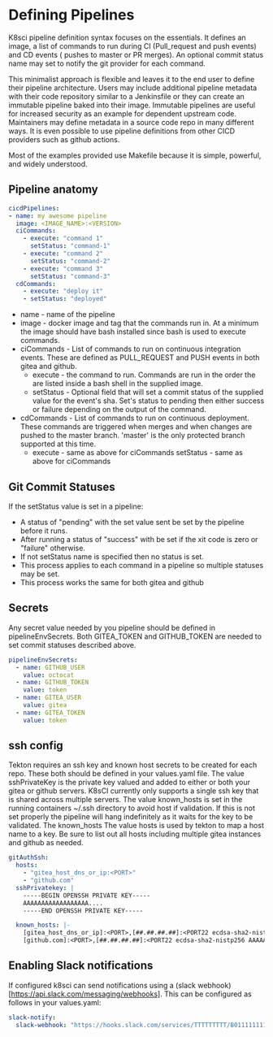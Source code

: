 # Defining Pipelines

K8sci pipeline definition syntax focuses on the essentials. It defines an image, a list of commands to run during CI (Pull_request and push events) and CD events ( pushes to master or PR merges). An optional commit status name may set to notify the git provider for each command.

This minimalist approach is flexible and leaves it to the end user to define their pipeline architecture. Users may include additional pipeline metadata with their code repository similar to a Jenkinsfile or they can create an immutable pipeline baked into their image. Immutable pipelines are useful for increased security as an example for dependent upstream code. Maintainers may define metadata in a source code repo in many different ways. It is even possible to use pipeline definitions from other CICD providers such as github actions.

Most of the examples provided use Makefile because it is simple, powerful, and widely understood.

## Pipeline anatomy
```yaml
cicdPipelines:
- name: my awesome pipeline
  image: <IMAGE_NAME>:<VERSION>
  ciCommands:
    - execute: "command 1"
      setStatus: "command-1"
    - execute: "command 2"
      setStatus: "command-2"
    - execute: "command 3"
      setStatus: "command-3"
  cdCommands:
    - execute: "deploy it"
    - setStatus: "deployed"
```
* name - name of the pipeline
* image - docker image and tag that the commands run in. At a minimum the image should have bash installed since bash is used to execute commands.
* ciCommands - List of commands to run on continuous integration events. These are defined as PULL_REQUEST and PUSH events in both gitea and github.
  * execute - the command to run. Commands are run in the order the are listed inside a bash shell in the supplied image.
  * setStatus - Optional field that will set a commit status of the supplied value for the event's sha. Set's status to pending then either success or failure depending on the output of the command.
* cdCommands - List of commands to run on continuous deployment. These commands are triggered when merges and when changes are pushed to the master branch. 'master' is the only protected branch supported at this time.
  * execute - same as above for ciCommands
    setStatus - same as above for ciCommands

## Git Commit Statuses
If the setStatus value is set in a pipeline:
  * A status of "pending" with the set value sent be set by the pipeline before it runs.
  * After running a status of "success" with be set if the xit code is zero or "failure" otherwise.
  * If not setStatus name is specified then no status is set.
  * This process applies to each command in a pipeline so multiple statuses may be set.
  * This process works the same for both gitea and github

## Secrets
Any secret value needed by you pipeline should be defined in pipelineEnvSecrets. Both GITEA_TOKEN and GITHUB_TOKEN are needed to set commit statuses described above.

```yaml
pipelineEnvSecrets:
  - name: GITHUB_USER
    value: octocat
  - name: GITHUB_TOKEN
    value: token
  - name: GITEA_USER
    value: gitea
  - name: GITEA_TOKEN
    value: token
```

## ssh config
Tekton requires an ssh key and known host secrets to be created for each repo. These both should be defined in your values.yaml file. The value sshPrivateKey is the private key valued and added to either or both your gitea or github servers. K8sCI currently only supports a single ssh key that is shared across multiple servers. The value known_hosts is set in the running containers ~/.ssh directory to avoid host if validation. If this is not set properly the pipeline will hang indefinitely as it waits for the key to be validated. The known_hosts
The value hosts is used by tekton to map a host name to a key. Be sure to list out all hosts including multiple gitea instances and github as needed.
```yaml
gitAuthSsh:
  hosts:
    - "gitea_host_dns_or_ip:<PORT>"
    - "github.com"
  sshPrivatekey: |
    -----BEGIN OPENSSH PRIVATE KEY-----
    AAAAAAAAAAAAAAAAAA....
    -----END OPENSSH PRIVATE KEY-----

  known_hosts: |-
    [gitea_host_dns_or_ip]:<PORT>,[##.##.##.##]:<PORT22 ecdsa-sha2-nistp256 AAAAAAAAAAAAAAAAAAAAAAAAAAAAAAAAAAAAAAAAAAAAAAAAAAAAAAAAAAAAAAAAAAAAAAAAAAAAAAAAAAAAAAAAAAAAAAAAAAAAAAAAAAAAAAAAAAAAAAAAAAA...=
    [github.com]:<PORT>,[##.##.##.##]:<PORT22 ecdsa-sha2-nistp256 AAAAAAAAAAAAAAAAAAAAAAAAAAAAAAAAAAAAAAAAAAAAAAAAAAAAAAAAAAAAAAAAAAAAAAAAAAAAAAAAAAAAAAAAAAAAAAAAAAAAAAAAAAAAAAAAAAAAAAAAAAA...=
```

## Enabling Slack notifications

If configured k8sci can send notifications using a (slack webhook)[https://api.slack.com/messaging/webhooks]. This can be configured as follows in your values.yaml:

```yaml
slack-notify:
  slack-webhook: "https://hooks.slack.com/services/TTTTTTTTT/B011111111111111111111111111111111"
```
